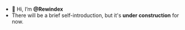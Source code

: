 - 👋 Hi, I’m **@Rewindex**
- There will be a brief self-introduction, but it's **under construction** for now.
